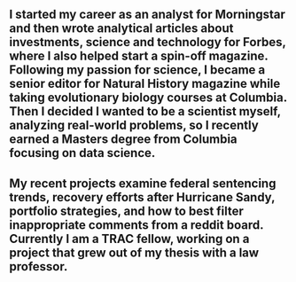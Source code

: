 ## I started my career as an analyst for Morningstar and then wrote analytical articles about investments, science and technology for Forbes, where I also helped start a spin-off magazine. Following my passion for science, I became a senior editor for Natural History magazine while taking evolutionary biology courses at Columbia. Then I decided I wanted to be a scientist myself, analyzing real-world problems, so I recently earned a Masters degree from Columbia focusing on data science.  

## My recent projects examine federal sentencing trends, recovery efforts after Hurricane Sandy, portfolio strategies, and how to best filter inappropriate comments from a reddit board. Currently I am a TRAC fellow, working on a project that grew out of my thesis with a law professor. 
 
